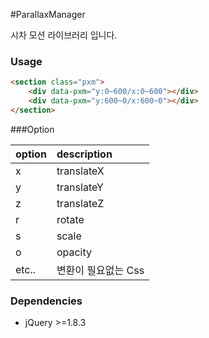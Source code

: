 #ParallaxManager

시차 모션 라이브러리 입니다.


### Usage

```html
<section class="pxm">
    <div data-pxm="y:0~600/x:0~600"></div>
    <div data-pxm="y:600~0/x:600~0"></div>
</section>

```



###Option

| option | description |
| :----- | :---------- |
| x      | translateX  |
| y      | translateY  |
| z      | translateZ  |
| r      | rotate      |
| s      | scale       |
| o      | opacity     |
| etc..  | 변환이 필요없는 Css |



### Dependencies
* jQuery >=1.8.3
